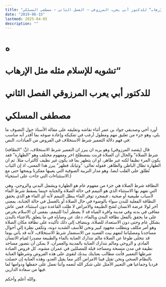 ```yaml
---
title: "اضاءات حول مقال ”التصوف ليس حلا بل هو تشويه للإسلام مثله  مثل الإرهاب“ للدكتور أبي يعرب المرزوقي – الفصل الثاني – مصطفى المسلكي"
date: "2019-06-15"
lastmod: 2025-04-05
description: ""
---
```

# **ه**

# **تشويه للإسلام مثله** **مثل الإرهاب“**

# **للدكتور أبي يعرب المرزوقي الفصل الثاني**

# مصطفى المسلكي

أورد أخي وصديقي جواد بن عمر أثناء نقاشه وتعليقه على مقالة الأستاذ حول التصوف ما يلي، وهو جزء من تعليق مهم ومطول أرغب في تفكيكه وإعادة صوغه بما أقدر أنه مناسب في فهم دلالة التعمير شرط الاستخلاف في الفروض من العبادات، النص:

(قال (يقصد المرزوقي) وهو يريد ان يبرز ان التعمير شرط الاستخلاف، انَّ: “النظافة شرط الصلاة” والحال ان الصلاة قرنت بمصطلح اخر ومفهوم مختلف وهو “الطهارة” فقد يكون المرء نظيفا لكنه غير طاهر، او ان يتطهر بما قد يكون غير نظيف كالتراب مثلا. ثم ان الطهارة تطال الباطن والظاهر. فقوله تعالى: “وثيابك فطهر” يبرز هذا المعنى، اذ إن الثياب تُطلق على القلب ايضا. وهو مدار التربية الصوفية التي يعيبها مفكرنا ويمجها حتى مع الاستثناءات التي جاءت على استحياء.)

النظافة شرط الصلاة هي جزء من مفهوم عام هو الطهارة ويشمل البدني والروحي، وهي التي نفهم بها الاستثناء الذي هو التيمم في حالة الصلاة والجنابة حينما يسقط شرط الماء لأسباب طبيعية أو صحية ، فبمجرد توفر الماء يبطل التيمم لأنه أي الماء هو الذي يحقق النظافة الفعلية للبدن سواء بالوضوء في حال الصلاة أو بالغسل في حالة الجنابة، بمعنى آخر لولا عرضة الانسان لشح الطبيعة والامراض لا ظلت القاعدة دون استثناء، فمن عاش معافى في بدنه وفي مدينة وافرة المياه قد لا يضطر أبدا للتيمم، بمعنى أن الاسلام يحرص على ما يحقق بالفعل نظافة البدن وبالماء، دعك عن وصاياه في ما يتعلق بالاعتناء بالبدن بشكل عام وحتى دون الاستعداد للصلاة، وينضاف إلى ذلك تأكيده على نظافة مكان الصلاة وهو أمر مكلف ويتطلب مجهود كبير ونحن للأسف الشديد دونه، وتكفي نظرة إلى أحوال مساجدنا ومصلياتنا لنفهم بيت القصيد من الاستعمار شرط الاستخلاف، لأنه قد يأتي يوما قد نتخلى طوعا عن الصلاة مالم نتدارك العناية بالماء والطبيعة مصدرا لقيام الانسان المادي و الروحي ومالم نتدارك العناية بالمدينة والعمران، لا يمكن أن نتصور مساجد نظيفة في مدن متسخة ومساجد قبلة للمصللين في عمران مشوه، كل فروض العبادة شرطها التعمير فأنت مطالب بعنايتك ببدنك لتقوى على هذه الفروض وشرطها العناية بالنظام الصحي ونحن تقتل فينا الامراض أكثر مما يقتل العدو، وهذه العناية إن حصلت فرديا وجماعيا هي التعبير الأمثل على شكر الله لنعمه وأننا نعمل على حفظها ودوامها لما فيها من سعادة الدارين.

والله أعلم وأحكم.

###
